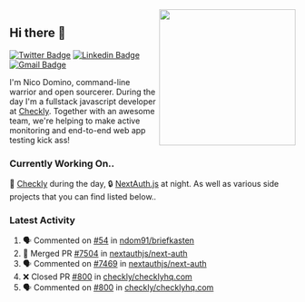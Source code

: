 <img align="right" src="https://user-images.githubusercontent.com/7415984/172472491-91b16eac-fa22-4ecf-92df-d687139fd1f9.gif" width="240" />

## Hi there 👋

[![Twitter Badge](https://img.shields.io/badge/-@ndom91-1ca0f1?style=flat-square&labelColor=1ca0f1&logo=twitter&logoColor=white&link=https://twitter.com/ndom91)](https://twitter.com/ndom91) [![Linkedin Badge](https://img.shields.io/badge/-ndom91-blue?style=flat-square&logo=Linkedin&logoColor=white&link=https://www.linkedin.com/in/ndom91/)](https://www.linkedin.com/in/ndom91/) [![Gmail Badge](https://img.shields.io/badge/-yo@ndo.dev-c14438?style=flat-square&logo=mail.ru&logoColor=white&link=mailto:yo@ndo.dev)](mailto:yo@ndo.dev)

I'm Nico Domino, command-line warrior and open sourcerer. During the day I'm a fullstack javascript developer at [Checkly](https://checklyhq.com). Together with an awesome team, we're helping to make active monitoring and end-to-end web app testing kick ass!

### Currently Working On..

🦝 [Checkly](https://checklyhq.com) during the day, 🔒 [NextAuth.js](https://github.com/nextauthjs/next-auth) at night. As well as various side projects that you can find listed below..

<!--START_SECTION_PROFILE_VIEWS:readme-info-->
<!--END_SECTION_PROFILE_VIEWS:readme-info-->

<!--START_SECTION_DAILY_COMMIT:readme-info-->
<!--END_SECTION_DAILY_COMMIT:readme-info-->

<!--START_SECTION_WEEKLY_COMMIT:readme-info-->
<!--END_SECTION_WEEKLY_COMMIT:readme-info-->

### Latest Activity

<!--START_SECTION:activity-->
1. 🗣 Commented on [#54](https://github.com/ndom91/briefkasten/issues/54) in [ndom91/briefkasten](https://github.com/ndom91/briefkasten)
2. 🎉 Merged PR [#7504](https://github.com/nextauthjs/next-auth/pull/7504) in [nextauthjs/next-auth](https://github.com/nextauthjs/next-auth)
3. 🗣 Commented on [#7469](https://github.com/nextauthjs/next-auth/issues/7469) in [nextauthjs/next-auth](https://github.com/nextauthjs/next-auth)
4. ❌ Closed PR [#800](https://github.com/checkly/checklyhq.com/pull/800) in [checkly/checklyhq.com](https://github.com/checkly/checklyhq.com)
5. 🗣 Commented on [#800](https://github.com/checkly/checklyhq.com/issues/800) in [checkly/checklyhq.com](https://github.com/checkly/checklyhq.com)
<!--END_SECTION:activity-->
